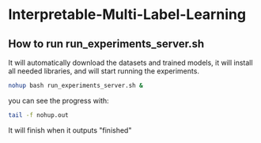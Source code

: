 # Interpretable-Multi-Label-Learning

## How to run run_experiments_server.sh
It will automatically download the datasets and trained models, it will install all needed libraries, and will start running the experiments. 
```bash
nohup bash run_experiments_server.sh &
```
you can see the progress with:
```bash
tail -f nohup.out 
```
It will finish when it outputs "finished"
